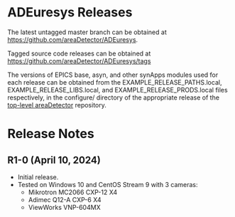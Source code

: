 ADEuresys Releases
==================

The latest untagged master branch can be obtained at
https://github.com/areaDetector/ADEuresys.

Tagged source code releases can be obtained at
https://github.com/areaDetector/ADEuresys/tags

The versions of EPICS base, asyn, and other synApps modules used for each release can be obtained from 
the EXAMPLE_RELEASE_PATHS.local, EXAMPLE_RELEASE_LIBS.local, and EXAMPLE_RELEASE_PRODS.local
files respectively, in the configure/ directory of the appropriate release of the 
[top-level areaDetector](https://github.com/areaDetector/areaDetector) repository.


Release Notes
=============

R1-0 (April 10, 2024)
-------------------
* Initial release.
* Tested on Windows 10 and CentOS Stream 9 with 3 cameras:
  * Mikrotron MC2066  CXP-12 X4
  * Adimec Q12-A CXP-6 X4
  * ViewWorks VNP-604MX
